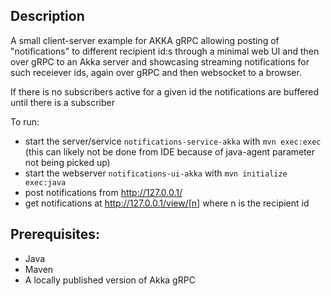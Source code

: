 ## Description

A small client-server example for AKKA gRPC allowing posting of "notifications" to different recipient id:s through a minimal web UI and then over gRPC to an Akka server 
and showcasing streaming notifications for such receiever ids, again over gRPC and then websocket to a browser.

If there is no subscribers active for a given id the notifications are buffered until there is a subscriber

To run:

* start the server/service `notifications-service-akka` with `mvn exec:exec` (this can likely not be done from IDE because of java-agent parameter not being picked up)
* start the webserver `notifications-ui-akka` with `mvn initialize exec:java`
* post notifications from http://127.0.0.1/
* get notifications at http://127.0.0.1/view/[n] where n is the recipient id

## Prerequisites:

 * Java
 * Maven
 * A locally published version of Akka gRPC 
